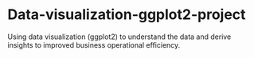 # Data-visualization-ggplot2-project
Using data visualization (ggplot2) to understand the data and derive insights to improved business operational efficiency.
